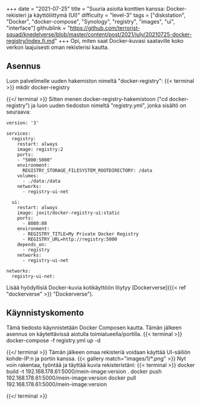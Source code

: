 +++
date = "2021-07-25"
title = "Suuria asioita konttien kanssa: Docker-rekisteri ja käyttöliittymä (UI)"
difficulty = "level-3"
tags = ["diskstation", "Docker", "docker-compose", "Synology", "registry", "images", "ui", "interface"]
githublink = "https://github.com/terrorist-squad/knedelverse/blob/master/content/post/2021/july/20210725-docker-registry/index.fi.md"
+++
Opi, miten saat Docker-kuvasi saataville koko verkon laajuisesti oman rekisterisi kautta.
## Asennus
Luon palvelimelle uuden hakemiston nimeltä "docker-registry":
{{< terminal >}}
mkdir docker-registry

{{</ terminal >}}
Sitten menen docker-registry-hakemistoon ("cd docker-registry") ja luon uuden tiedoston nimeltä "registry.yml", jonka sisältö on seuraava:
```
version: '3'

services:
  registry:
    restart: always
    image: registry:2
    ports:
    - "5000:5000"
    environment:
      REGISTRY_STORAGE_FILESYSTEM_ROOTDIRECTORY: /data
    volumes:
      - ./data:/data
    networks:
      - registry-ui-net

  ui:
    restart: always
    image: joxit/docker-registry-ui:static
    ports:
      - 8080:80
    environment:
      - REGISTRY_TITLE=My Private Docker Registry
      - REGISTRY_URL=http://registry:5000
    depends_on:
      - registry
    networks:
      - registry-ui-net

networks:
  registry-ui-net:

```
Lisää hyödyllisiä Docker-kuvia kotikäyttöön löytyy [Dockerverse]({{< ref "dockerverse" >}} "Dockerverse").
## Käynnistyskomento
Tämä tiedosto käynnistetään Docker Composen kautta. Tämän jälkeen asennus on käytettävissä aiotulla toimialueella/portilla.
{{< terminal >}}
docker-compose -f registry.yml up -d

{{</ terminal >}}
Tämän jälkeen omaa rekisteriä voidaan käyttää UI-säiliön kohde-IP:n ja portin kanssa.
{{< gallery match="images/1/*.png" >}}
Nyt voin rakentaa, työntää ja täyttää kuvia rekisteristäni:
{{< terminal >}}
docker build -t 192.168.178.61:5000/mein-image:version .
docker push 192.168.178.61:5000/mein-image:version
docker pull 192.168.178.61:5000/mein-image:version

{{</ terminal >}}

